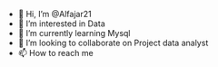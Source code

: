 - 👋 Hi, I’m @Alfajar21
- 👀 I’m interested in Data
- 🌱 I’m currently learning Mysql
- 💞️ I’m looking to collaborate on Project data analyst
- 📫 How to reach me 

<!---
Alfajar21/Alfajar21 is a ✨ special ✨ repository because its `README.md` (this file) appears on your GitHub profile.
You can click the Preview link to take a look at your changes.
--->

